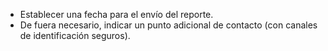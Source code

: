 
  * Establecer una fecha para el envío del reporte.
  * De fuera necesario, indicar un punto adicional de  contacto (con canales  de identificación seguros).
